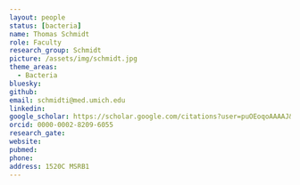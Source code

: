 ```yaml
---
layout: people
status: [bacteria]
name: Thomas Schmidt
role: Faculty
research_group: Schmidt
picture: /assets/img/schmidt.jpg
theme_areas: 
  - Bacteria
bluesky: 
github: 
email: schmidti@med.umich.edu
linkedin:
google_scholar: https://scholar.google.com/citations?user=puOEoqoAAAAJ&hl=en
orcid: 0000-0002-8209-6055
research_gate: 
website: 
pubmed: 
phone: 
address: 1520C MSRB1
---
```

